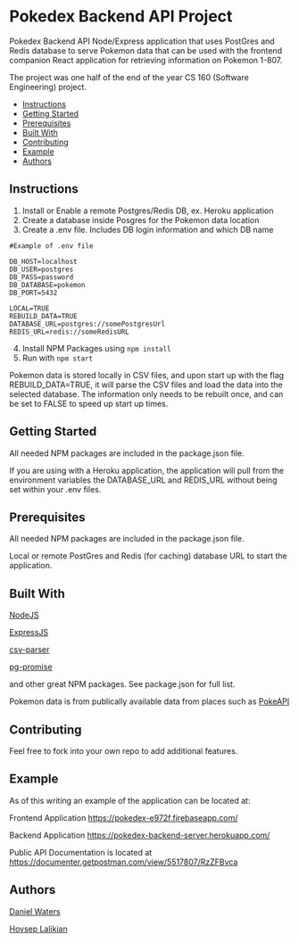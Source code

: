 # Pokedex Backend API Project
Pokedex Backend API Node/Express application that uses PostGres and Redis 
database to serve Pokemon data that can be used with the frontend companion
React application for retrieving information on Pokemon 1-807.

The project was one half of the end of the year CS 160 (Software Engineering)
project.


* [Instructions](#instructions)
* [Getting Started](#getting-started)
* [Prerequisites](#prerequisites)
* [Built With](#built-with)
* [Contributing](#contributing)
* [Example](#example)
* [Authors](#authors)

## Instructions

1. Install or Enable a remote Postgres/Redis DB, ex. Heroku application
2. Create a database inside Posgres for the Pokemon data location
3. Create a .env file.  Includes DB login information and which DB name

``` Shell
#Example of .env file

DB_HOST=localhost
DB_USER=postgres
DB_PASS=password
DB_DATABASE=pokemon
DB_PORT=5432

LOCAL=TRUE
REBUILD_DATA=TRUE
DATABASE_URL=postgres://somePostgresUrl
REDIS_URL=redis://someRedisURL

```

4. Install NPM Packages using ``` npm install ```
5. Run with ``` npm start ```

Pokemon data is stored locally in CSV files, and upon start up with the flag
REBUILD_DATA=TRUE, it will parse the CSV files and load the data into the
selected database.  The information only needs to be rebuilt once, and can
be set to FALSE to speed up start up times.

## Getting Started
All needed NPM packages are included in the package.json file. 

If you are using with a Heroku application, the application will pull
from the environment variables the DATABASE_URL and REDIS_URL without being
set within your .env files.

## Prerequisites
All needed NPM packages are included in the package.json file.

Local or remote PostGres and Redis (for caching) database URL to start the 
application.

## Built With
[NodeJS](https://nodejs.org/en/)

[ExpressJS](https://expressjs.com/)

[csv-parser](https://github.com/mafintosh/csv-parser)

[pg-promise](https://github.com/vitaly-t/pg-promise)

and other great NPM packages.  See package.json for full list.

Pokemon data is from publically available data from places such as 
[PokeAPI](https://pokeapi.co/)

## Contributing
Feel free to fork into your own repo to add additional features.

## Example
As of this writing an example of the application can be located at:

Frontend Application
https://pokedex-e972f.firebaseapp.com/

Backend Application
https://pokedex-backend-server.herokuapp.com/

Public API Documentation is located at 
https://documenter.getpostman.com/view/5517807/RzZFBvca

## Authors
[Daniel Waters](https://www.watersjournal.com)

[Hovsep Lalikian](mailto:hovsep.lalikian@sjsu.edu)

